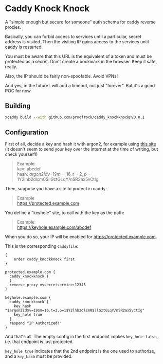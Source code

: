 # Caddy Knock Knock

A "simple enough but secure for someone" auth schema for caddy reverse proxies.

Basically, you can forbid access to services until a particular, secret address is visited. Then the visiting IP gains access to the services until caddy is restarted.

You must be aware that this URL is the equivalent of a token and must be protected as a secret. Don't create a bookmark in the browser. Keep it safe, really.

Also, the IP should be fairly non-spoofable. Avoid VPNs!

And yes, in the future I will add a timeout, not just "forever". But it's a good POC for now.

## Building

```bash
xcaddy build --with github.com/proofrock/caddy_knockknock@v0.0.1
```

## Configuration

First of all, decide a key and hash it with argon2, for example using [this site](https://argon2.online) (it doesn't seem to send your key over the internet at the time of writing, but check yourself!)

> Example:<br/>
> key: abcdef<br/>
> hash: $argon2id$v=19$m=16,t=2,p=1$Y2lhb2dlcm0$llGztGLqY/nSR2ax5vCtIg

Then, suppose you have a site to protect in caddy:

> Example<br/>https://protected.example.com

You define a "keyhole" site, to call with the key as the path:

> Example:<br/>https://keyhole.example.com/abcdef

When you do so, your IP will be enabled for https://protected.example.com.

This is the corresponding `Caddyfile`:

```caddyfile
{
	order caddy_knockknock first
}

protected.example.com {
  caddy_knockknock {
  }
  reverse_proxy mysecretservice:12345
}

keyhole.example.com {
  caddy_knockknock {
    key_hash "$argon2id$v=19$m=16,t=2,p=1$Y2lhb2dlcm0$llGztGLqY/nSR2ax5vCtIg"
    key_hole true
  }
  respond "IP Authorized!"
}
```

And that's all. The empty config in the first endpoint implies `key_hole false`, i.e. that endpoint is just protected. 

`key_hole true` indicates that the 2nd endpoint is the one used to authorize, and a `key_hash` must be provided.
